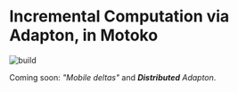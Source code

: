 # Incremental Computation via Adapton, in Motoko

![build](https://github.com/matthewhammer/motoko-adapton/workflows/build/badge.svg)

Coming soon: _"Mobile deltas"_ and _**Distributed** Adapton_.

